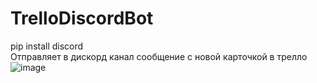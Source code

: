 # TrelloDiscordBot
pip install discord		        
Отправляет в дискорд канал сообщение с новой карточкой в трелло                 
![image](https://user-images.githubusercontent.com/18011884/148591381-2edf780e-6497-44f5-9013-a7b27e939b3a.png)

